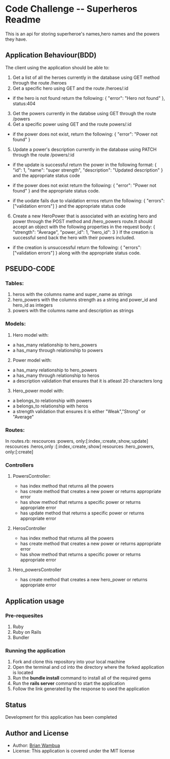 # Code Challenge -- Superheros Readme

This is an api for storing superheroe's names,hero names and the powers they have.

## Application Behaviour(BDD)
The client using the application should be able to: 
1. Get a list of all the heroes currently in the database using GET method through the route /heroes
2. Get a specific hero using GET and the route /heroes/:id
- if the hero is not found return the following: 
{   "error": "Hero not found" }, status:404
3. Get the powers currently in the databse
using GET through the route /powers
4. Get a specific power using GET and the route powers/:id
- if the power does not exist, return the following:
{
  "error": "Power not found"
}
5. Update a power's description currently in the database using PATCH through the route /powers/:id
- if the update is successful return the power in the following format: 
{
  "id": 1,
  "name": "super strength",
  "description": "Updated description"
}
and the appropriate status code

- if the power does not exist return the following:
{
  "error": "Power not found"
} and the appropriate status code.

- if the uodate fails due to vlaidation errros return the following:
{
  "errors": ["validation errors"]
} and the appropriate status code

6. Create a new HeroPower that is associated with an existing hero and power through the POST method and /hero_powers route.It should accept an object with the following properties in the request body:
{
  "strength": "Average",
  "power_id": 1,
  "hero_id": 3
}
If the creation is successful send back the hero with their powers included.

- if the creation is unsuccessful return the following:
{
  "errors": ["validation errors"]
} along with the appropriate status code.

## PSEUDO-CODE
### Tables:
1. heros with the columns name and super_name as strings
2. hero_powers with the columns strength as a string and power_id and hero_id as integers
3. powers with the columns name and description as strings

### Models:
1. Hero model with:
- a has_many relationship to hero_powers
- a has_many through relationship to powers

2. Power model with:
- a has_many relationship to hero_powers
- a has_many through relationship to heros
- a description validation that ensures that it is atleast 20 characters long 


3. Hero_power model with:
- a belongs_to relationship with powers
- a belongs_to relationship  with heros
- a strength validation that ensures it is either "Weak","Strong" or "Average"

### Routes: 
In routes.rb:
rescources :powers, only:[:index,:create,:show,:update]
rescources :heros,only :[:index,:create,:show]
resources :hero_powers, only:[:create]

### Controllers
1. PowersController:
   - has index method that returns all the powers
   - has create method that creates a new power or returns appropriate error 
   - has show method that returns a specific power or  returns appropriate error
   - has update method that returns a specific power or returns appropriate error

2. HerosController
   - has index method that returns all the powers
   - has create method that creates a new power or returns appropriate error 
   - has show method that returns a specific power or  returns appropriate error

3. Hero_powersController
    - has create method that creates a new hero_power or returns appropriate error

## Application usage
### Pre-requesites
1. Ruby 
2. Ruby on Rails
3. Bundler 
### Running the application
1. Fork and clone this repository into your local machine
2. Open the terminal and cd into the directory where the forked application is located
3. Run the **bundle install** command to install all of the required gems
4. Run the **rails server** command to start the application
5. Follow the link generated by the response to used the application

## Status
Development for this application has been completed 

## Author and License
- Author: [Brian Wambua](https://github.com/brianwambuamu)
- License: This application is covered under the MIT license
